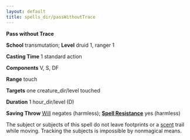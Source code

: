 ```yaml
---
layout: default
title: spells_dir/passWithoutTrace
---
```

 **Pass without Trace**

**School** transmutation; **Level** druid 1, ranger 1

**Casting Time** 1 standard action

**Components** V, S, DF

**Range** touch

**Targets** one creature_dir/level touched

**Duration** 1 hour_dir/level (D)

**Saving Throw** [Will](../combat#_will) negates (harmless); **[Spell Resistance](../glossary#_spell-resistance)** yes (harmless)

The subject or subjects of this spell do not leave footprints or a [scent](../glossary#_scent) trail while moving. Tracking the subjects is impossible by nonmagical means.

